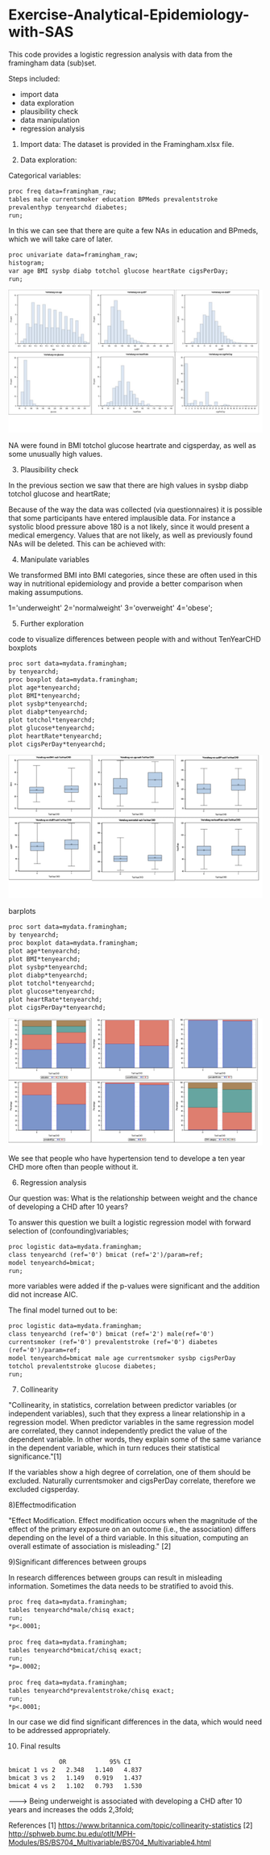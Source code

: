 # Exercise-Analytical-Epidemiology-with-SAS

This code provides a logistic regression analysis with data from the framingham data (sub)set.

Steps included:
* import data
* data exploration
* plausibility check
* data manipulation
* regression analysis

1) Import data:
The dataset is provided in the Framingham.xlsx file. 

2) Data exploration:

Categorical variables:
 ```
proc freq data=framingham_raw;
tables male currentsmoker education BPMeds prevalentstroke prevalenthyp tenyearchd diabetes;
run;
```
In this we can see that there are quite a few NAs in education and BPmeds, which we will take care of later.
```
proc univariate data=framingham_raw;
histogram;
var age BMI sysbp diabp totchol glucose heartRate cigsPerDay;
run;
```

![alt text](https://github.com/SvetlanaKalina/exercise-analytical-epidemiology-with-sas/blob/master/histogramms-univariate.jpg)

NA were found in BMI totchol glucose heartrate and cigsperday, as well as some unusually high values.

3) Plausibility check

In the previous section we saw that there are high values in sysbp diabp totchol glucose and heartRate;

Because of the way the data was collected (via questionnaires) it is possible that some participants have entered implausible data. For instance a systolic blood pressure above 180 is a not likely, since it would present a medical emergency.
Values that are not likely, as well as previously found NAs will be deleted.
This can be achieved with:

4) Manipulate variables 

We transformed BMI into BMI categories, since these are often used in this way in nutritional epidemiology  and provide a better comparison when making assumputions.

1='underweight' 2='normalweight' 3='overweight' 4='obese';

5) Further exploration 

code to visualize differences between people with and without TenYearCHD
boxplots
```
proc sort data=mydata.framingham;
by tenyearchd;
proc boxplot data=mydata.framingham;
plot age*tenyearchd;
plot BMI*tenyearchd; 
plot sysbp*tenyearchd; 
plot diabp*tenyearchd;
plot totchol*tenyearchd; 
plot glucose*tenyearchd; 
plot heartRate*tenyearchd; 
plot cigsPerDay*tenyearchd;
```
![alt text](https://github.com/SvetlanaKalina/exercise-analytical-epidemiology-with-sas/blob/master/boxplots.png)


barplots
```
proc sort data=mydata.framingham;
by tenyearchd;
proc boxplot data=mydata.framingham;
plot age*tenyearchd;
plot BMI*tenyearchd; 
plot sysbp*tenyearchd; 
plot diabp*tenyearchd;
plot totchol*tenyearchd; 
plot glucose*tenyearchd; 
plot heartRate*tenyearchd; 
plot cigsPerDay*tenyearchd;
```
![alt text](https://github.com/SvetlanaKalina/exercise-analytical-epidemiology-with-sas/blob/master/barplot.png)

We see that people who have hypertension tend to develope a ten year CHD more often than people without it.

6) Regression analysis

Our question was: What is the relationship between weight and the chance of developing a CHD after 10 years?

To answer this question we built a logistic regression model with forward selection of (confounding)variables;
```
proc logistic data=mydata.framingham;
class tenyearchd (ref='0') bmicat (ref='2')/param=ref;
model tenyearchd=bmicat;
run;

```
more variables were added if the p-values were significant and the addition did not increase AIC.

The final model turned out to be:

```
proc logistic data=mydata.framingham;
class tenyearchd (ref='0') bmicat (ref='2') male(ref='0') currentsmoker (ref='0') prevalentstroke (ref='0') diabetes (ref='0')/param=ref;
model tenyearchd=bmicat male age currentsmoker sysbp cigsPerDay totchol prevalentstroke glucose diabetes;
run;
```

7) Collinearity

"Collinearity, in statistics, correlation between predictor variables (or independent variables), such that they express a linear relationship in a regression model. When predictor variables in the same regression model are correlated, they cannot independently predict the value of the dependent variable. In other words, they explain some of the same variance in the dependent variable, which in turn reduces their statistical significance."[1]

If the variables show a high degree of correlation, one of them should be excluded. Naturally currentsmoker and cigsPerDay correlate, therefore we excluded cigsperday.

8)Effectmodification

"Effect Modification. Effect modification occurs when the magnitude of the effect of the primary exposure on an outcome (i.e., the association) differs depending on the level of a third variable. In this situation, computing an overall estimate of association is misleading." [2]

9)Significant differences between groups

In research differences between groups can result in misleading information. Sometimes the data needs to be stratified to avoid this. 

```
proc freq data=mydata.framingham;
tables tenyearchd*male/chisq exact;
run;
*p<.0001;

proc freq data=mydata.framingham;
tables tenyearchd*bmicat/chisq exact;
run;
*p=.0002;

proc freq data=mydata.framingham;
tables tenyearchd*prevalentstroke/chisq exact;
run;
*p<.0001;
```

In our case we did find significant differences in the data, which would need to be addressed appropriately.

10) Final results

```
              OR			95% CI
bmicat 1 vs 2	2.348	1.140	4.837
bmicat 3 vs 2	1.149	0.919	1.437
bmicat 4 vs 2	1.102	0.793	1.530
``` 

---> Being underweight is associated with developing a CHD after 10 years and increases the odds 2,3fold;


References
[1] https://www.britannica.com/topic/collinearity-statistics
[2] http://sphweb.bumc.bu.edu/otlt/MPH-Modules/BS/BS704_Multivariable/BS704_Multivariable4.html

